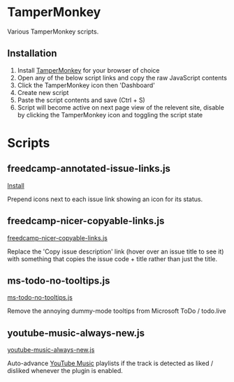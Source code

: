 TamperMonkey
============
Various TamperMonkey scripts.

Installation
------------
1. Install [TamperMonkey](https://www.tampermonkey.net) for your browser of choice
2. Open any of the below script links and copy the raw JavaScript contents
3. Click the TamperMonkey icon then 'Dashboard'
4. Create new script
5. Paste the script contents and save (Ctrl + S)
6. Script will become active on next page view of the relevent site, disable by clicking the TamperMonkey icon and toggling the script state


Scripts
=======

freedcamp-annotated-issue-links.js
----------------------------------
[Install](https://raw.githubusercontent.com/hash-bang/tampermonkey/master/freedcamp-annotated-issue-links.js)

Prepend icons next to each issue link showing an icon for its status.


freedcamp-nicer-copyable-links.js
---------------------------------
[freedcamp-nicer-copyable-links.js](./freedcamp-nicer-copyable-links.js)

Replace the 'Copy issue description' link (hover over an issue title to see it) with something that copies the issue code + title rather than just the title.


ms-todo-no-tooltips.js
----------------------
[ms-todo-no-tooltips.js](./ms-todo-no-tooltips.js)

Remove the annoying dummy-mode tooltips from Microsoft ToDo / todo.live


youtube-music-always-new.js
---------------------------
[youtube-music-always-new.js](./youtube-music-always-new.js)

Auto-advance [YouTube Music](https://music.youtube.com) playlists if the track is detected as liked / disliked whenever the plugin is enabled.

